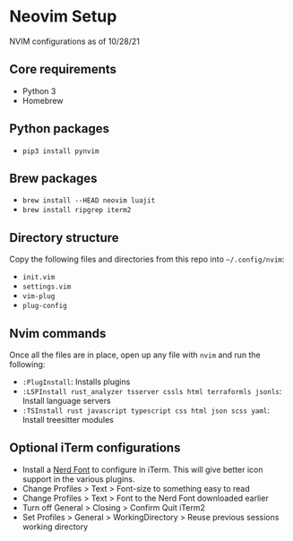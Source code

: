 # Neovim Setup
NVIM configurations as of 10/28/21

## Core requirements
- Python 3
- Homebrew

## Python packages
- `pip3 install pynvim`

## Brew packages
- `brew install --HEAD neovim luajit`
- `brew install ripgrep iterm2`

## Directory structure
Copy the following files and directories from this repo into `~/.config/nvim`:
- `init.vim`
- `settings.vim`
- `vim-plug`
- `plug-config`

## Nvim commands
Once all the files are in place, open up any file with `nvim` and run the following:
- `:PlugInstall`: Installs plugins
- `:LSPInstall rust_analyzer tsserver cssls html terraformls jsonls`: Install language servers
- `:TSInstall rust javascript typescript css html json scss yaml`: Install treesitter modules

## Optional iTerm configurations
- Install a [Nerd Font](https://www.nerdfonts.com/) to configure in iTerm. This will give better icon support in the various plugins.
- Change Profiles > Text > Font-size to something easy to read
- Change Profiles > Text > Font to the Nerd Font downloaded earlier
- Turn off General > Closing > Confirm Quit iTerm2
- Set Profiles > General > WorkingDirectory > Reuse previous sessions working directory
